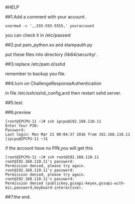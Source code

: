 #HELP

##1.Add a comment with your account.
```
usermod -c ',,555-555-5555,' youraccount
```

you can check it in /etc/passwd

##2.put pam_python.so and stampauth.py 

put these files into directory /lib64/security/ .

##3.replace /etc/pam.d/sshd 

remember to backup you file.

##4.turn on ChallengeResponseAuthentication  

in file /etc/ssh/sshd_config,and then restart sshd server.

##5.test.

##6.preview
```
[root@IPCPU-11 ~]# ssh ipcpu@192.168.110.11
Enter Your PIN: 
Password: 
Last login: Mon Mar 21 00:04:37 2016 from 192.168.110.11
[ipcpu@IPCPU-11 ~]$ 
```
if the account have no PIN,you will get this
```
[root@IPCPU-11 ~]# ssh root@192.168.110.11
root@192.168.110.11's password: 
Permission denied, please try again.
root@192.168.110.11's password: 
Permission denied, please try again.
root@192.168.110.11's password: 
Permission denied (publickey,gssapi-keyex,gssapi-with-mic,password,keyboard-interactive).
```

##7.the end.
